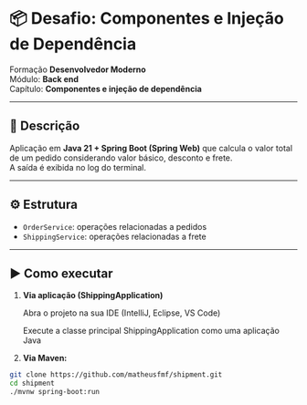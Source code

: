 # 📦 Desafio: Componentes e Injeção de Dependência

Formação **Desenvolvedor Moderno**  
Módulo: **Back end**  
Capítulo: **Componentes e injeção de dependência**  

---

## 📝 Descrição
Aplicação em **Java 21 + Spring Boot (Spring Web)** que calcula o valor total de um pedido considerando valor básico, desconto e frete.  
A saída é exibida no log do terminal.

---

## ⚙️ Estrutura
- `OrderService`: operações relacionadas a pedidos
- `ShippingService`: operações relacionadas a frete

---

## ▶️ Como executar

1. **Via aplicação (ShippingApplication)**


    Abra o projeto na sua IDE (IntelliJ, Eclipse, VS Code)

    Execute a classe principal ShippingApplication como uma aplicação Java


2. **Via Maven:**

```bash
git clone https://github.com/matheusfmf/shipment.git
cd shipment
./mvnw spring-boot:run